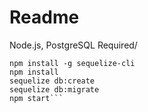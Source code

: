# Readme

Node.js, PostgreSQL Required/

```
npm install -g sequelize-cli
npm install
sequelize db:create
sequelize db:migrate
npm start```
